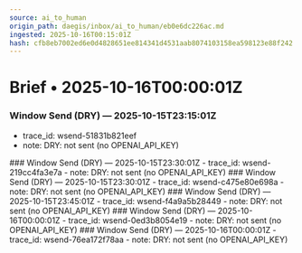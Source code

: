 ```yaml
---
source: ai_to_human
origin_path: daegis/inbox/ai_to_human/eb0e6dc226ac.md
ingested: 2025-10-16T00:15:01Z
hash: cfb8eb7002ed6e0d4828651ee814341d4531aab8074103158ea598123e88f242
---
```

# Brief • 2025-10-16T00:00:01Z

### Window Send (DRY) — 2025-10-15T23:15:01Z
- trace_id: wsend-51831b821eef
- note: DRY: not sent (no OPENAI_API_KEY)

<bundle snapshot omitted>
### Window Send (DRY) — 2025-10-15T23:30:01Z
- trace_id: wsend-219cc4fa3e7a
- note: DRY: not sent (no OPENAI_API_KEY)

<bundle snapshot omitted>
### Window Send (DRY) — 2025-10-15T23:30:01Z
- trace_id: wsend-c475e80e698a
- note: DRY: not sent (no OPENAI_API_KEY)

<bundle snapshot omitted>
### Window Send (DRY) — 2025-10-15T23:45:01Z
- trace_id: wsend-f4a9a5b28449
- note: DRY: not sent (no OPENAI_API_KEY)

<bundle snapshot omitted>
### Window Send (DRY) — 2025-10-16T00:00:01Z
- trace_id: wsend-0ed3b8054e19
- note: DRY: not sent (no OPENAI_API_KEY)

<bundle snapshot omitted>
### Window Send (DRY) — 2025-10-16T00:00:01Z
- trace_id: wsend-76ea172f78aa
- note: DRY: not sent (no OPENAI_API_KEY)

<bundle snapshot omitted>

